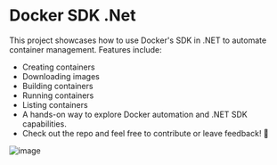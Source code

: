 # Docker SDK .Net

This project showcases how to use Docker's SDK in .NET to automate container management. Features include:

* Creating containers
* Downloading images
* Building containers
* Running containers
* Listing containers
* A hands-on way to explore Docker automation and .NET SDK capabilities.
* Check out the repo and feel free to contribute or leave feedback! 🚀

![image](https://github.com/user-attachments/assets/4c7b6868-1a43-4e69-ae33-4f47f59dfb9e)
